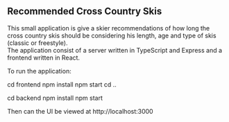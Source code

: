 ## Recommended Cross Country Skis

This small application is give a skier recommendations of how long the cross country skis should be considering his length, age and type of skis (classic or freestyle).  
The application consist of a server written in TypeScript and Express and a frontend written in React.

To run the application:

  cd frontend
  npm install
  npm start
  cd ..
  
  cd backend
  npm install
  npm start


Then can the UI be viewed at http://localhost:3000